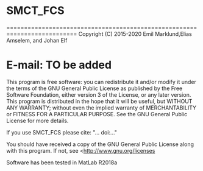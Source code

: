 # SMCT_FCS

==========================================================================
 Copyright (C) 2015-2020 Emil Marklund,Elias Amselem, and Johan Elf
 
 E-mail: 
 TO be added 
 ==========================================================================
 
 This program is free software: you can redistribute it and/or modify
 it under the terms of the GNU General Public License as published by
 the Free Software Foundation, either version 3 of the License, or any
 later version.  This program is distributed in the hope that it will
 be useful, but WITHOUT ANY WARRANTY; without even the implied
 warranty of MERCHANTABILITY or FITNESS FOR A PARTICULAR PURPOSE. See
 the GNU General Public License for more details.
 
 If you use SMCT_FCS please cite: "... doi:..."
 
 You should have received a copy of the GNU General Public License
 along with this program. If not, see <http://www.gnu.org/licenses
 
 Software has been tested in MatLab R2018a

